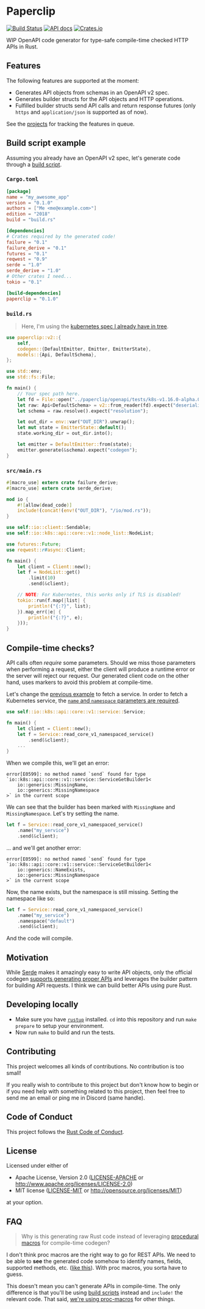 # Paperclip

[![Build Status](https://api.travis-ci.org/wafflespeanut/paperclip.svg?branch=master)](https://travis-ci.org/wafflespeanut/paperclip)
[![API docs](https://img.shields.io/badge/docs-latest-blue.svg)](https://paperclip.waffles.space/paperclip)
[![Crates.io](https://img.shields.io/crates/v/paperclip.svg)](https://crates.io/crates/paperclip)

WIP OpenAPI code generator for type-safe compile-time checked HTTP APIs in Rust.

## Features

The following features are supported at the moment:

 - Generates API objects from schemas in an OpenAPI v2 spec.
 - Generates builder structs for the API objects and HTTP operations.
 - Fulfilled builder structs send API calls and return response futures (only `https` and `application/json` is supported as of now).

See the [projects](https://github.com/wafflespeanut/paperclip/projects) for tracking the features in queue.

## Build script example

Assuming you already have an OpenAPI v2 spec, let's generate code through a [build script](https://doc.rust-lang.org/cargo/reference/build-scripts.html).

### `Cargo.toml`

```toml
[package]
name = "my_awesome_app"
version = "0.1.0"
authors = ["Me <me@example.com>"]
edition = "2018"
build = "build.rs"

[dependencies]
# Crates required by the generated code!
failure = "0.1"
failure_derive = "0.1"
futures = "0.1"
reqwest = "0.9"
serde = "1.0"
serde_derive = "1.0"
# Other crates I need...
tokio = "0.1"

[build-dependencies]
paperclip = "0.1.0"
```

### `build.rs`

> Here, I'm using the [kubernetes spec I already have in tree](./openapi/tests/k8s-v1.16.0-alpha.0-openapi-v2.json).

```rust
use paperclip::v2::{
    self,
    codegen::{DefaultEmitter, Emitter, EmitterState},
    models::{Api, DefaultSchema},
};

use std::env;
use std::fs::File;

fn main() {
    // Your spec path here.
    let fd = File::open("../paperclip/openapi/tests/k8s-v1.16.0-alpha.0-openapi-v2.json").expect("schema?");
    let raw: Api<DefaultSchema> = v2::from_reader(fd).expect("deserializing spec");
    let schema = raw.resolve().expect("resolution");

    let out_dir = env::var("OUT_DIR").unwrap();
    let mut state = EmitterState::default();
    state.working_dir = out_dir.into();

    let emitter = DefaultEmitter::from(state);
    emitter.generate(&schema).expect("codegen");
}
```

### `src/main.rs`

```rust
#[macro_use] extern crate failure_derive;
#[macro_use] extern crate serde_derive;

mod io {
    #![allow(dead_code)]
    include!(concat!(env!("OUT_DIR"), "/io/mod.rs"));
}

use self::io::client::Sendable;
use self::io::k8s::api::core::v1::node_list::NodeList;

use futures::Future;
use reqwest::r#async::Client;

fn main() {
    let client = Client::new();
    let f = NodeList::get()
        .limit(10)
        .send(&client);

    // NOTE: For Kubernetes, this works only if TLS is disabled!
    tokio::run(f.map(|list| {
        println!("{:?}", list);
    }).map_err(|e| {
        println!("{:?}", e);
    }));
}
```

## Compile-time checks?

API calls often *require* some parameters. Should we miss those parameters when performing a request, either the client will produce a runtime error or the server will reject our request. Our generated client code on the other hand, uses markers to avoid this problem at compile-time.

Let's change the [previous example](#srcmainrs) to fetch a service. In order to fetch a Kubernetes service, the [`name` and `namespace` parameters are required](https://kubernetes.io/docs/reference/generated/kubernetes-api/v1.14/#read-service-v1-core).

```rust
use self::io::k8s::api::core::v1::service::Service;

fn main() {
    let client = Client::new();
    let f = Service::read_core_v1_namespaced_service()
        .send(&client);
    ...
}
```

When we compile this, we'll get an error:

```
error[E0599]: no method named `send` found for type
`io::k8s::api::core::v1::service::ServiceGetBuilder1<
    io::generics::MissingName,
    io::generics::MissingNamespace
>` in the current scope
```

We can see that the builder has been marked with `MissingName` and `MissingNamespace`. Let's try setting the name.

```rust
let f = Service::read_core_v1_namespaced_service()
    .name("my_service")
    .send(&client);
```

... and we'll get another error:

```
error[E0599]: no method named `send` found for type
`io::k8s::api::core::v1::service::ServiceGetBuilder1<
    io::generics::NameExists,
    io::generics::MissingNamespace
>` in the current scope
```

Now, the name exists, but the namespace is still missing. Setting the namespace like so:

```rust
let f = Service::read_core_v1_namespaced_service()
    .name("my_service")
    .namespace("default")
    .send(&client);
```

And the code will compile.

## Motivation

While [Serde](https://serde.rs/) makes it amazingly easy to write API objects, only the official codegen [supports generating proper APIs](https://github.com/swagger-api/swagger-codegen/tree/dedb5ce36d54495365da9a7d88d1e6e056cfe29f/samples/client/petstore/rust) and leverages the builder pattern for building API requests. I think we can build better APIs using pure Rust.

## Developing locally

 - Make sure you have [`rustup`](https://rustup.rs/) installed. `cd` into this repository and run `make prepare` to setup your environment.
 - Now run `make` to build and run the tests.

## Contributing

This project welcomes all kinds of contributions. No contribution is too small!

If you really wish to contribute to this project but don't know how to begin or if you need help with something related to this project, then feel free to send me an email or ping me in Discord (same handle).

## Code of Conduct

This project follows the [Rust Code of Conduct](https://www.rust-lang.org/policies/code-of-conduct).

## License

Licensed under either of

- Apache License, Version 2.0 ([LICENSE-APACHE](LICENSE-APACHE) or http://www.apache.org/licenses/LICENSE-2.0)
- MIT license ([LICENSE-MIT](LICENSE-MIT) or http://opensource.org/licenses/MIT)

at your option.

## FAQ

> Why is this generating raw Rust code instead of leveraging [procedural macros](https://doc.rust-lang.org/reference/procedural-macros.html) for compile-time codegen?

I don't think proc macros are the right way to go for REST APIs. We need to be able to **see** the generated code somehow to identify names, fields, supported methods, etc. ([like this](https://paperclip.waffles.space/tests/test_k8s/api/)). With proc macros, you sorta have to guess.

This doesn't mean you can't generate APIs in compile-time. The only difference is that you'll be using [build scripts](#build-script-example) instead and `include!` the relevant code. That said, [we're using proc-macros](./macros) for other things.

